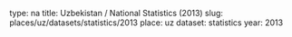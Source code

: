 type: na
title: Uzbekistan / National Statistics (2013)
slug: places/uz/datasets/statistics/2013
place: uz
dataset: statistics
year: 2013
